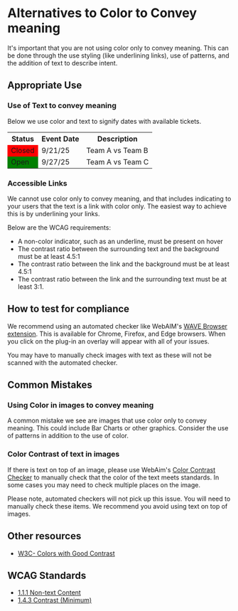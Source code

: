 # Alternatives to Color to Convey meaning
It's important that you are not using color only to convey meaning. This can be done through the use styling (like underlining links), use of patterns, and the addition of text to describe intent.

## Appropriate Use
### Use of Text to convey meaning
Below we use color and text to signify dates with available tickets. 
<table>
 <tr>
  <th> Status </th>
  <th> Event Date </th>
  <th> Description </th>
 </tr>
 <tr>
  <td bgcolor="red"> Closed </td>
  <td> 9/21/25 </td>
  <td> Team A vs Team B </td>
 </tr>
 <tr> 
 <td bgcolor="green"> Open </td>
 <td> 9/27/25 </td>
 <td> Team A vs Team C </td>
 </tr>
</table>

### Accessible Links
We cannot use color only to convey meaning, and that includes indicating to your users that the text is a link with color only. The easiest way to achieve this is by underlining your links. 

Below are the WCAG requirements:
* A non-color indicator, such as an underline, must be present on hover
* The contrast ratio between the surrounding text and the background must be at least 4.5:1
* The contrast ratio between the link and the background must be at least 4.5:1
* The contrast ratio between the link and the surrounding text must be at least 3:1.


## How to test for compliance
We recommend using an automated checker like WebAIM's [WAVE Browser extension](https://wave.webaim.org/). This is available for Chrome, Firefox, and Edge browsers. When you click on the plug-in an overlay will appear with all of your issues.

You may have to manually check images with text as these will not be scanned with the automated checker. 


## Common Mistakes
### Using Color in images to convey meaning
A common mistake we see are images that use color only to convey meaning. This could include Bar Charts or other graphics. Consider the use of patterns in addition to the use of color.

### Color Contrast of text in images
If there is text on top of an image, please use WebAim's [Color Contrast Checker](https://webaim.org/resources/contrastchecker/) to manually check that the color of the text meets standards. In some cases you may need to check multiple places on the image. 

Please note, automated checkers will not pick up this issue. You will need to manually check these items. We recommend you avoid using text on top of images. 


## Other resources
* [W3C- Colors with Good Contrast](https://www.w3.org/WAI/perspective-videos/contrast/)

## WCAG Standards
* [1.1.1 Non-text Content](https://www.w3.org/WAI/WCAG21/quickref/#qr-text-equiv-all)
* [1.4.3 Contrast (Minimum)](https://www.w3.org/WAI/WCAG21/Understanding/contrast-minimum) 